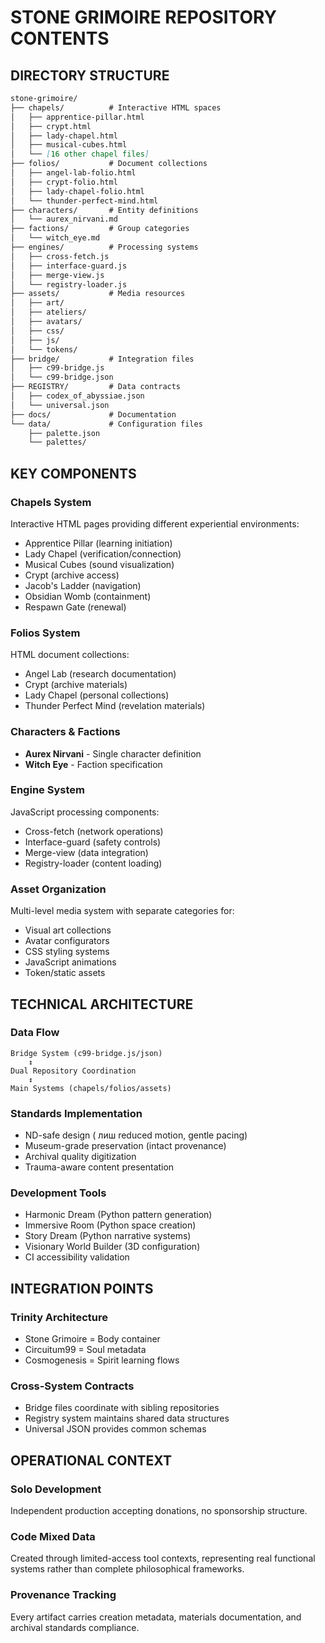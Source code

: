 # STONE GRIMOIRE REPOSITORY CONTENTS

## DIRECTORY STRUCTURE

```markdown
stone-grimoire/
├── chapels/          # Interactive HTML spaces
│   ├── apprentice-pillar.html
│   ├── crypt.html
│   ├── lady-chapel.html
│   ├── musical-cubes.html
│   └── [16 other chapel files]
├── folios/           # Document collections
│   ├── angel-lab-folio.html
│   ├── crypt-folio.html
│   ├── lady-chapel-folio.html
│   └── thunder-perfect-mind.html
├── characters/       # Entity definitions
│   └── aurex_nirvani.md
├── factions/         # Group categories
│   └── witch_eye.md
├── engines/          # Processing systems
│   ├── cross-fetch.js
│   ├── interface-guard.js
│   ├── merge-view.js
│   └── registry-loader.js
├── assets/           # Media resources
│   ├── art/
│   ├── ateliers/
│   ├── avatars/
│   ├── css/
│   ├── js/
│   └── tokens/
├── bridge/           # Integration files
│   ├── c99-bridge.js
│   └── c99-bridge.json
├── REGISTRY/         # Data contracts
│   ├── codex_of_abyssiae.json
│   └── universal.json
├── docs/             # Documentation
└── data/             # Configuration files
    ├── palette.json
    └── palettes/
```

## KEY COMPONENTS

### Chapels System
Interactive HTML pages providing different experiential environments:
- Apprentice Pillar (learning initiation)
- Lady Chapel (verification/connection)
- Musical Cubes (sound visualization)
- Crypt (archive access)
- Jacob's Ladder (navigation)
- Obsidian Womb (containment)
- Respawn Gate (renewal)

### Folios System
HTML document collections:
- Angel Lab (research documentation)
- Crypt (archive materials)
- Lady Chapel (personal collections)
- Thunder Perfect Mind (revelation materials)

### Characters & Factions
- **Aurex Nirvani** - Single character definition
- **Witch Eye** - Faction specification

### Engine System
JavaScript processing components:
- Cross-fetch (network operations)
- Interface-guard (safety controls)
- Merge-view (data integration)
- Registry-loader (content loading)

### Asset Organization
Multi-level media system with separate categories for:
- Visual art collections
- Avatar configurators
- CSS styling systems
- JavaScript animations
- Token/static assets

## TECHNICAL ARCHITECTURE

### Data Flow
```
Bridge System (c99-bridge.js/json)
    ↕️
Dual Repository Coordination
    ↕️
Main Systems (chapels/folios/assets)
```

### Standards Implementation

- ND-safe design ( лиш reduced motion, gentle pacing)
- Museum-grade preservation (intact provenance)
- Archival quality digitization
- Trauma-aware content presentation

### Development Tools
- Harmonic Dream (Python pattern generation)
- Immersive Room (Python space creation)
- Story Dream (Python narrative systems)
- Visionary World Builder (3D configuration)
- CI accessibility validation

## INTEGRATION POINTS

### Trinity Architecture
- Stone Grimoire = Body container
- Circuitum99 = Soul metadata
- Cosmogenesis = Spirit learning flows

### Cross-System Contracts
- Bridge files coordinate with sibling repositories
- Registry system maintains shared data structures
- Universal JSON provides common schemas

## OPERATIONAL CONTEXT

### Solo Development
Independent production accepting donations, no sponsorship structure.

### Code Mixed Data
Created through limited-access tool contexts, representing real functional systems rather than complete philosophical frameworks.

### Provenance Tracking
Every artifact carries creation metadata, materials documentation, and archival standards compliance.
